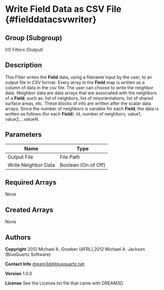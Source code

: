 Write Field Data as CSV File {#fielddatacsvwriter}
======

## Group (Subgroup) ##
I/O Filters (Output)


## Description ##
This Filter writes the **Field** data, using a filename input by the user, to an output file in *CSV* format. Every array in the **Field** map is written as a column of data in the csv file.  The user can choose to write the neighbor data. Neighbor data are data arrays that are associated with the neighbors of a **Field**, such as: list of neighbors, list of misorientations, list of shared surface areas, etc. These blocks of info are written after the scalar data arrays.  Since the number of neighbors is variable for each **Field**, the data is written as follows (for each **Field**): Id, number of neighbors, value1, value2,...valueN.


## Parameters ##

| Name | Type |
|------|------|
| Output File | File Path |
| Write Neighbor Data | Boolean (On of Off) |

## Required Arrays ##
None

## Created Arrays ##
None

## Authors ##

**Copyright** 2012 Michael A. Groeber (AFRL),2012 Michael A. Jackson (BlueQuartz Software)

**Contact Info** dream3d@bluequartz.net

**Version** 1.0.0

**License**  See the License.txt file that came with DREAM3D.



